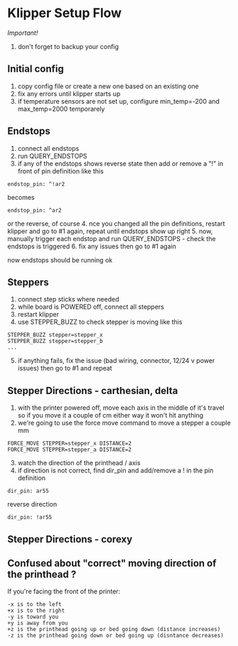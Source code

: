 # Klipper Setup Flow

*Important!*
1. don't forget to backup your config

## Initial config
1. copy config file or create a new one based on an existing one
2. fix any errors until klipper starts up
3. if temperature sensors are not set up, configure min_temp=-200 and max_temp=2000 temporarely

## Endstops
1. connect all endstops
2. run QUERY_ENDSTOPS
3. if any of the endstops shows reverse state then add or remove a "!" in front of pin definition like this
```
endstop_pin: ^!ar2
```
becomes
```
endstop_pin: ^ar2
```
or the reverse, of course
4. nce you changed all the pin definitions, restart klipper and go to #1 again, repeat until endstops show up right
5. now, manually trigger each endstop and run QUERY_ENDSTOPS - check the endstops is triggered
6. fix any issues then go to #1 again

now endstops should be running ok 

## Steppers
1. connect step sticks where needed
2. while board is POWERED off, connect all steppers
3. restart klipper
4. use STEPPER_BUZZ to check stepper is moving like this
```
STEPPER_BUZZ stepper=stepper_x
STEPPER_BUZZ stepper=stepper_b
...
```
5. if anything fails, fix the issue (bad wiring, connector, 12/24 v power issues) then go to #1 and repeat

## Stepper Directions - carthesian, delta
1. with the printer powered off, move each axis in the middle of it's travel so if you move it a couple of cm either way it won't hit anything
2. we're going to use the force move command to move a stepper a couple mm
```
FORCE_MOVE STEPPER=stepper_x DISTANCE=2
FORCE_MOVE STEPPER=stepper_a DISTANCE=2
```
3. watch the direction of the printhead / axis
4. if direction is not correct, find dir_pin and add/remove a ! in the pin definition
```
dir_pin: ar55
```
reverse direction
```
dir_pin: !ar55
```

## Stepper Directions - corexy

## Confused about "correct" moving direction of the printhead ?

If you're facing the front of the printer:
```
-x is to the left
+x is to the right
-y is toward you
+y is away from you
+z is the printhead going up or bed going down (distance increases)
-z is the printhead going down or bed going up (disntance decreases)
```


